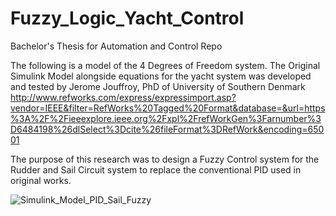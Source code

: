 # Fuzzy_Logic_Yacht_Control
Bachelor's Thesis for Automation and Control Repo




The following is a model of the 4 Degrees of Freedom system. The Original Simulink Model alongside equations for the yacht system was developed and tested by 
Jerome Jouffroy, PhD of University of Southern Denmark http://www.refworks.com/express/expressimport.asp?vendor=IEEE&filter=RefWorks%20Tagged%20Format&database=&url=https%3A%2F%2Fieeexplore.ieee.org%2Fxpl%2FrefWorkGen%3Farnumber%3D6484198%26dlSelect%3Dcite%26fileFormat%3DRefWork&encoding=65001

The purpose of this research was to design a Fuzzy Control system for the Rudder and Sail Circuit system to replace the conventional PID used in original works.

![Simulink_Model_PID_Sail_Fuzzy](https://user-images.githubusercontent.com/92734853/213289585-c37ddb35-0f1c-433e-a658-c87e8a8f4b66.png)
